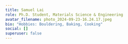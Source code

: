 ```yaml
---
title: Samuel Lai
role: Ph.D. Student, Materials Science & Engineering
avatar_filename: photo_2024-09-23-16.24.17.jpeg
bio: "Hobbies: Bouldering, Baking, Cooking"
social: []
superuser: false
---
```

